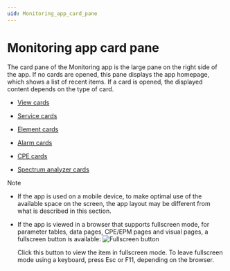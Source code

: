 ```yaml
---
uid: Monitoring_app_card_pane
---
```


# Monitoring app card pane

The card pane of the Monitoring app is the large pane on the right side of the app. If no cards are opened, this pane displays the app homepage, which shows a list of recent items. If a card is opened, the displayed content depends on the type of card.

- [View cards](xref:View_Cards)

- [Service cards](xref:Service_Cards)

- [Element cards](xref:Element_Cards)

- [Alarm cards](xref:Alarm_Cards)

- [CPE cards](xref:CPE_Cards)

- [Spectrum analyzer cards](xref:Spectrum_Analyzer_Cards)

> [!NOTE]
>
> - If the app is used on a mobile device, to make optimal use of the available space on the screen, the app layout may be different from what is described in this section.
> - If the app is viewed in a browser that supports fullscreen mode, for parameter tables, data pages, CPE/EPM pages and visual pages, a fullscreen button is available: ![Fullscreen button](~/user-guide/images/CubeMaximize00028.png)
>
>   Click this button to view the item in fullscreen mode. To leave fullscreen mode using a keyboard, press Esc or F11, depending on the browser.
